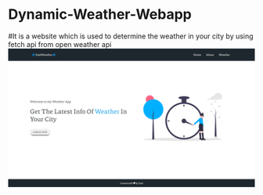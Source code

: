 # Dynamic-Weather-Webapp
#It is a website which is used to determine the weather in your city by using fetch api from open weather api 
![](images/w1.png)
